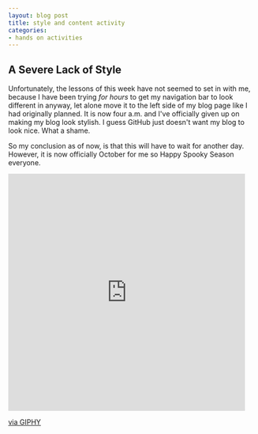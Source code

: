 ```yaml
---
layout: blog post
title: style and content activity
categories:
- hands on activities
---
```



## A Severe Lack of Style ##

Unfortunately, the lessons of this week have not seemed to set in with me, because I have been trying *for hours* to get my navigation bar to look different in anyway, let alone move it to the left side of my blog page like I had originally planned. It is now four a.m. and I've officially given up on making my blog look stylish. I guess GitHub just doesn't want my blog to look nice. What a shame. 

So my conclusion as of now, is that this will have to wait for another day. However, it is now officially October for me so Happy Spooky Season everyone. 

<iframe src="https://giphy.com/embed/WyAFMfpFSB6Bq" width="480" height="480" frameBorder="0" class="giphy-embed" allowFullScreen></iframe><p><a href="https://giphy.com/gifs/cat-halloween-pusheen-WyAFMfpFSB6Bq">via GIPHY</a></p>
